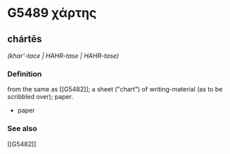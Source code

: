 # G5489 χάρτης

## chártēs

_(khar'-tace | HAHR-tase | HAHR-tase)_

### Definition

from the same as [[G5482]]; a sheet ("chart") of writing-material (as to be scribbled over); paper.

- paper

### See also

[[G5482]]


